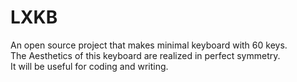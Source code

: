 # LXKB
An open source project that makes minimal keyboard with 60 keys.  
The Aesthetics of this keyboard are realized in perfect symmetry.  
It will be useful for coding and writing.
